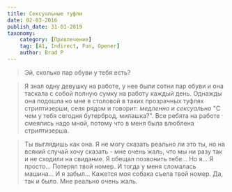 ```yaml
---
title: Сексуальные туфли
date: 02-03-2016
publish_date: 31-01-2019
taxonomy:
    category: [Привлечение]
    tag: [A1, Indirect, Fun, Opener]
    author: Brad P
---
```


> Эй, сколько пар обуви у тебя есть?

> Я знал одну девушку на работе, у нее были сотни пар обуви и она таскала с собой полную сумку на работу каждый день. Однажды она подошла ко мне в столовой в таких прозрачных туфлях стриптизерши, селя рядом и говорит: _медленно и сексуально_ "С чем у тебя сегодня бутерброд, милашка?". Все ребята на работе смеялись надо мной, потому что в меня была влюблена стриптизерша.

> Ты выглядишь как она. Я не могу сказать реально ли это ты, но на всякий случай хочу сказать - мне очень жаль, что мы ни разу так и не сходили на свидание. Я обещал позвонить тебе... Но я... Я просто... Потерял твой номер. И тогда у меня сломалась машина... И я забыл... Кажется моя собака съела твой номер. Да, так и было. Мне реально очень жаль.